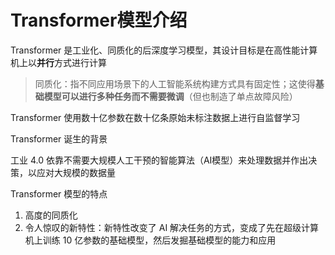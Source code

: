 # Transformer模型介绍

Transformer 是工业化、同质化的后深度学习模型，其设计目标是在高性能计算机上以**并行**方式进行计算

> 同质化：指不同应用场景下的人工智能系统构建方式具有固定性；这使得**基础模型可以进行多种任务而不需要微调**（但也制造了单点故障风险）

Transformer 使用数十亿参数在数十亿条原始未标注数据上进行自监督学习



Transformer 诞生的背景

工业 4.0 依靠不需要大规模人工干预的智能算法（AI模型）来处理数据并作出决策，以应对大规模的数据量



Transformer 模型的特点

1. 高度的同质化
2. 令人惊叹的新特性：新特性改变了 AI 解决任务的方式，变成了先在超级计算机上训练 10 亿参数的基础模型，然后发掘基础模型的能力和应用
